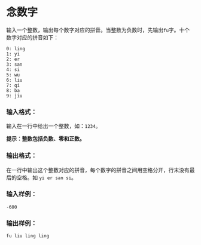 # 念数字
输入一个整数，输出每个数字对应的拼音。当整数为负数时，先输出`fu`字。十个数字对应的拼音如下：
```
0: ling
1: yi
2: er
3: san
4: si
5: wu
6: liu
7: qi
8: ba
9: jiu
```
### 输入格式：
输入在一行中给出一个整数，如：`1234`。

**提示：整数包括负数、零和正数。**

### 输出格式：
在一行中输出这个整数对应的拼音，每个数字的拼音之间用空格分开，行末没有最后的空格。如
`yi er san si`。

### 输入样例：
```
-600
```
### 输出样例：
```
fu liu ling ling
```